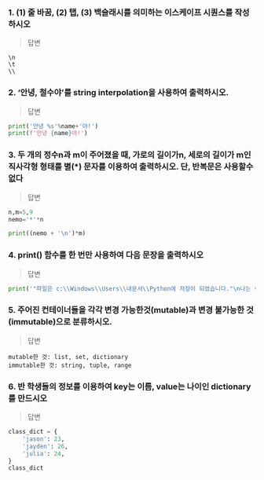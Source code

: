 ### 1. (1) 줄 바꿈, (2) 탭, (3) 백슬래시를 의미하는 이스케이프 시퀀스를 작성하시오

> 답변

```
\n
\t
\\
```

### 2. ‘안녕, 철수야’를 string interpolation을 사용하여 출력하시오.

> 답변

```py
print('안녕 %s'%name+'야!')
print(f'안녕 {name}야!')
```

### 3. 두 개의 정수n과 m이 주어졌을 때, 가로의 길이가n, 세로의 길이가 m인 직사각형 형태를 별(\*) 문자를 이용하여 출력하시오. 단, 반복문은 사용할수없다

> 답변

```py
n,m=5,9
nemo='*'*n

print((nemo + '\n')*m)
```

### 4. print() 함수를 한 번만 사용하여 다음 문장을 출력하시오

> 답변

```py
print('"파일은 c:\\Windows\\Users\\내문서\\Python에 저장이 되었습니다."\n나는 생각했다. \'cd를 써서 git bash로 들어가 봐야지.\'')
```

### 5. 주어진 컨테이너들을 각각 변경 가능한것(mutable)과 변경 불가능한 것(immutable)으로 분류하시오.

> 답변

```
mutable한 것: list, set, dictionary
immutable한 것: string, tuple, range
```

### 6. 반 학생들의 정보를 이용하여 key는 이름, value는 나이인 dictionary를 만드시오

> 답변

```py
class_dict = {
    'jason': 23,
    'jayden': 26,
    'julia': 24,
}
class_dict
```
